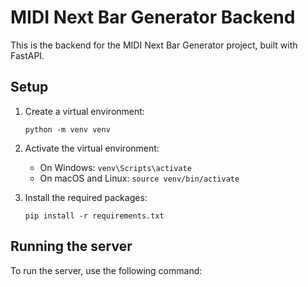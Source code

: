# MIDI Next Bar Generator Backend

This is the backend for the MIDI Next Bar Generator project, built with FastAPI.

## Setup

1. Create a virtual environment:
   ```
   python -m venv venv
   ```

2. Activate the virtual environment:
   - On Windows: `venv\Scripts\activate`
   - On macOS and Linux: `source venv/bin/activate`

3. Install the required packages:
   ```
   pip install -r requirements.txt
   ```

## Running the server

To run the server, use the following command:
